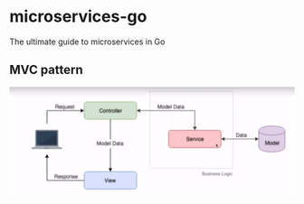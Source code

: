 # microservices-go
The ultimate guide to microservices in Go

## MVC pattern

![overview](./mvc/MVC.jpg)